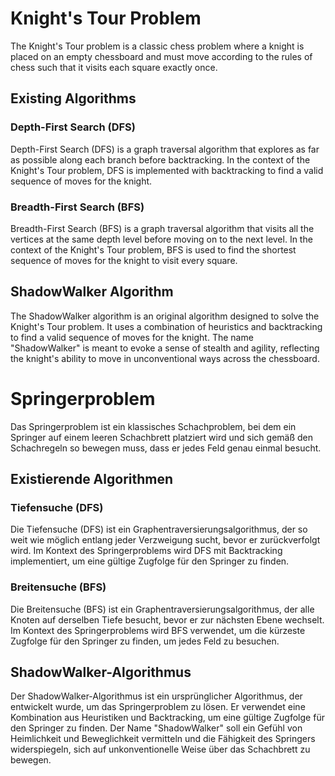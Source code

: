 # Knight's Tour Problem

The Knight's Tour problem is a classic chess problem where a knight is placed on an empty chessboard and must move according to the rules of chess such that it visits each square exactly once.

## Existing Algorithms

### Depth-First Search (DFS)

Depth-First Search (DFS) is a graph traversal algorithm that explores as far as possible along each branch before backtracking. In the context of the Knight's Tour problem, DFS is implemented with backtracking to find a valid sequence of moves for the knight.

### Breadth-First Search (BFS)

Breadth-First Search (BFS) is a graph traversal algorithm that visits all the vertices at the same depth level before moving on to the next level. In the context of the Knight's Tour problem, BFS is used to find the shortest sequence of moves for the knight to visit every square.

## ShadowWalker Algorithm

The ShadowWalker algorithm is an original algorithm designed to solve the Knight's Tour problem. It uses a combination of heuristics and backtracking to find a valid sequence of moves for the knight. The name "ShadowWalker" is meant to evoke a sense of stealth and agility, reflecting the knight's ability to move in unconventional ways across the chessboard.

# Springerproblem

Das Springerproblem ist ein klassisches Schachproblem, bei dem ein Springer auf einem leeren Schachbrett platziert wird und sich gemäß den Schachregeln so bewegen muss, dass er jedes Feld genau einmal besucht.

## Existierende Algorithmen

### Tiefensuche (DFS)

Die Tiefensuche (DFS) ist ein Graphentraversierungsalgorithmus, der so weit wie möglich entlang jeder Verzweigung sucht, bevor er zurückverfolgt wird. Im Kontext des Springerproblems wird DFS mit Backtracking implementiert, um eine gültige Zugfolge für den Springer zu finden.

### Breitensuche (BFS)

Die Breitensuche (BFS) ist ein Graphentraversierungsalgorithmus, der alle Knoten auf derselben Tiefe besucht, bevor er zur nächsten Ebene wechselt. Im Kontext des Springerproblems wird BFS verwendet, um die kürzeste Zugfolge für den Springer zu finden, um jedes Feld zu besuchen.

## ShadowWalker-Algorithmus

Der ShadowWalker-Algorithmus ist ein ursprünglicher Algorithmus, der entwickelt wurde, um das Springerproblem zu lösen. Er verwendet eine Kombination aus Heuristiken und Backtracking, um eine gültige Zugfolge für den Springer zu finden. Der Name "ShadowWalker" soll ein Gefühl von Heimlichkeit und Beweglichkeit vermitteln und die Fähigkeit des Springers widerspiegeln, sich auf unkonventionelle Weise über das Schachbrett zu bewegen.
